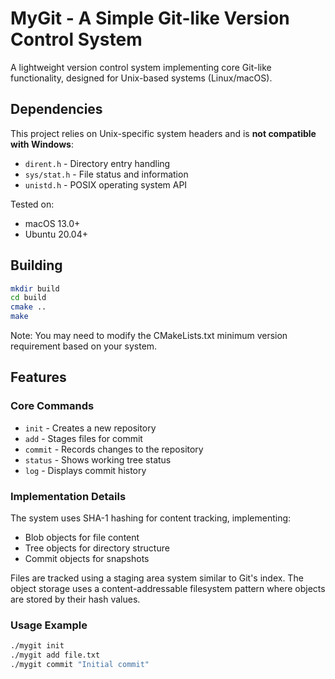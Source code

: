 # MyGit - A Simple Git-like Version Control System

A lightweight version control system implementing core Git-like functionality, designed for Unix-based systems (Linux/macOS).

## Dependencies

This project relies on Unix-specific system headers and is **not compatible with Windows**:
- `dirent.h` - Directory entry handling
- `sys/stat.h` - File status and information
- `unistd.h` - POSIX operating system API

Tested on:
- macOS 13.0+
- Ubuntu 20.04+

## Building

```bash
mkdir build
cd build
cmake ..
make
```

Note: You may need to modify the CMakeLists.txt minimum version requirement based on your system.

## Features

### Core Commands
- `init` - Creates a new repository
- `add` - Stages files for commit
- `commit` - Records changes to the repository
- `status` - Shows working tree status
- `log` - Displays commit history

### Implementation Details

The system uses SHA-1 hashing for content tracking, implementing:
- Blob objects for file content
- Tree objects for directory structure
- Commit objects for snapshots

Files are tracked using a staging area system similar to Git's index. The object storage uses a content-addressable filesystem pattern where objects are stored by their hash values.

### Usage Example
```bash
./mygit init
./mygit add file.txt
./mygit commit "Initial commit"
```